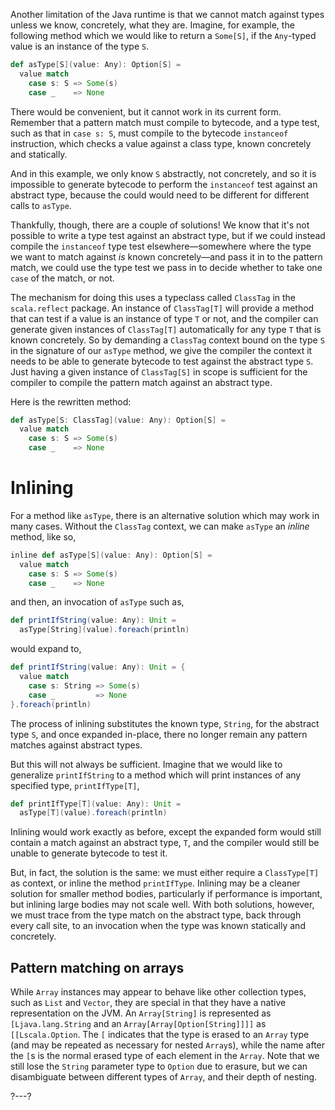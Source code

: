 Another limitation of the Java runtime is that we cannot match against types unless we know, concretely, what
they are. Imagine, for example, the following method which we would like to return a `Some[S]`, if the
`Any`-typed value is an instance of the type `S`.
```scala
def asType[S](value: Any): Option[S] =
  value match
    case s: S => Some(s)
    case _    => None
```

There would be convenient, but it cannot work in its current form. Remember that a pattern match must compile
to bytecode, and a type test, such as that in `case s: S`, must compile to the bytecode `instanceof`
instruction, which checks a value against a class type, known concretely and statically.

And in this example, we only know `S` abstractly, not concretely, and so it is impossible to generate
bytecode to perform the `instanceof` test against an abstract type, because the could would need to be different
for different calls to `asType`.

Thankfully, though, there are a couple of solutions! We know that it's not possible to write a type test against
an abstract type, but if we could instead compile the `instanceof` type test elsewhere—somewhere where the type
we want to match against _is_ known concretely—and pass it in to the pattern match, we could use the type test
we pass in to decide whether to take one `case` of the match, or not.

The mechanism for doing this uses a typeclass called `ClassTag` in the `scala.reflect` package. An instance of
`ClassTag[T]` will provide a method that can test if a value is an instance of type `T` or not, and the compiler
can generate given instances of `ClassTag[T]` automatically for any type `T` that is known concretely. So by
demanding a `ClassTag` context bound on the type `S` in the signature of our `asType` method, we give the
compiler the context it needs to be able to generate bytecode to test against the abstract type `S`. Just having
a given instance of `ClassTag[S]` in scope is sufficient for the compiler to compile the pattern match against
an abstract type.

Here is the rewritten method:
```scala
def asType[S: ClassTag](value: Any): Option[S] =
  value match
    case s: S => Some(s)
    case _    => None
```

# Inlining

For a method like `asType`, there is an alternative solution which may work in many cases. Without the
`ClassTag` context, we can make `asType` an _inline_ method, like so,
```scala
inline def asType[S](value: Any): Option[S] =
  value match
    case s: S => Some(s)
    case _    => None
```
and then, an invocation of `asType` such as,
```scala
def printIfString(value: Any): Unit =
  asType[String](value).foreach(println)
```
would expand to,
```scala
def printIfString(value: Any): Unit = {
  value match
    case s: String => Some(s)
    case _         => None
}.foreach(println)
```

The process of inlining substitutes the known type, `String`, for the abstract type `S`, and once expanded
in-place, there no longer remain any pattern matches against abstract types.

But this will not always be sufficient. Imagine that we would like to generalize `printIfString` to a method
which will print instances of any specified type, `printIfType[T]`,
```scala
def printIfType[T](value: Any): Unit =
  asType[T](value).foreach(println)
```

Inlining would work exactly as before, except the expanded form would still contain a match against an abstract
type, `T`, and the compiler would still be unable to generate bytecode to test it.

But, in fact, the solution is the same: we must either require a `ClassType[T]` as context, or inline the method
`printIfType`. Inlining may be a cleaner solution for smaller method bodies, particularly if performance is
important, but inlining large bodies may not scale well. With both solutions, however, we must trace from the
type match on the abstract type, back through every call site, to an invocation when the type was known
statically and concretely.

## Pattern matching on arrays

While `Array` instances may appear to behave like other collection types, such as `List` and `Vector`, they are
special in that they have a native representation on the JVM. An `Array[String]` is represented as
`[Ljava.lang.String` and an `Array[Array[Option[String]]]]` as `[[Lscala.Option`. The `[` indicates that the
type is erased to an `Array` type (and may be repeated as necessary for nested `Array`s), while the name after
the `[`s is the normal erased type of each element in the `Array`. Note that we still lose the `String`
parameter type to `Option` due to erasure, but we can disambiguate between different types of `Array`, and
their depth of nesting.

?---?

